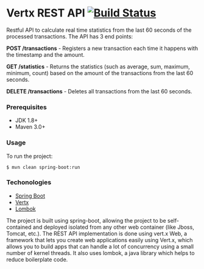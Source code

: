 # Vertx REST API  [![Build Status](https://travis-ci.org/mohasaid/vertx-rest-api.svg?branch=master)](https://travis-ci.org/mohasaid/vertx-rest-api)

Restful API to calculate real time statistics from the last 60 seconds of the processed transactions. The API has 3 end points:

**POST /transactions** - Registers a new transaction each time it happens with the timestamp and the amount.

**GET /statistics** - Returns the statistics (such as average, sum, maximum, minimum, count) based on the amount of the transactions from the last 60 seconds.

**DELETE /transactions** - Deletes all transactions from the last 60 seconds.

### Prerequisites
* JDK 1.8+
* Maven 3.0+ 

### Usage

To run the project:

```
$ mvn clean spring-boot:run
```

### Techonologies 

- [Spring Boot](https://spring.io/projects/spring-boot)
- [Vertx](https://vertx.io/)
- [Lombok](https://projectlombok.org/)

The project is built using spring-boot, allowing the project to be self-contained and deployed isolated from any other web container (like Jboss, Tomcat, etc.). The REST API implementation is done using vert.x Web, a framework that lets you create web applications easily using Vert.x, which allows you to build
apps that can handle a lot of concurrency using a small number of kernel threads. It also uses lombok, a java library which helps to reduce boilerplate code.


